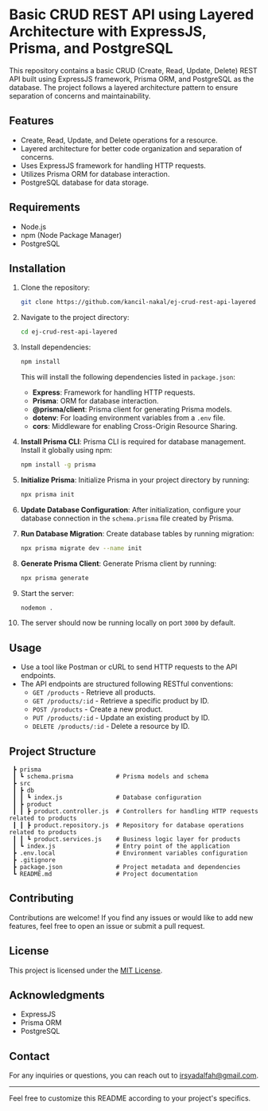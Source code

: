 # Basic CRUD REST API using Layered Architecture with ExpressJS, Prisma, and PostgreSQL

This repository contains a basic CRUD (Create, Read, Update, Delete) REST API built using ExpressJS framework, Prisma ORM, and PostgreSQL as the database. The project follows a layered architecture pattern to ensure separation of concerns and maintainability.

## Features

- Create, Read, Update, and Delete operations for a resource.
- Layered architecture for better code organization and separation of concerns.
- Uses ExpressJS framework for handling HTTP requests.
- Utilizes Prisma ORM for database interaction.
- PostgreSQL database for data storage.

## Requirements

- Node.js
- npm (Node Package Manager)
- PostgreSQL

## Installation

1. Clone the repository:

   ```bash
   git clone https://github.com/kancil-nakal/ej-crud-rest-api-layered
   ```

2. Navigate to the project directory:

   ```bash
   cd ej-crud-rest-api-layered
   ```

3. Install dependencies:

   ```bash
   npm install
   ```

   This will install the following dependencies listed in `package.json`:

   - **Express**: Framework for handling HTTP requests.
   - **Prisma**: ORM for database interaction.
   - **@prisma/client**: Prisma client for generating Prisma models.
   - **dotenv**: For loading environment variables from a `.env` file.
   - **cors**: Middleware for enabling Cross-Origin Resource Sharing.

4. **Install Prisma CLI**: Prisma CLI is required for database management. Install it globally using npm:

   ```bash
   npm install -g prisma
   ```

5. **Initialize Prisma**: Initialize Prisma in your project directory by running:

   ```bash
   npx prisma init
   ```

6. **Update Database Configuration**: After initialization, configure your database connection in the `schema.prisma` file created by Prisma.

7. **Run Database Migration**: Create database tables by running migration:

   ```bash
   npx prisma migrate dev --name init
   ```

8. **Generate Prisma Client**: Generate Prisma client by running:

   ```bash
   npx prisma generate
   ```

9. Start the server:

   ```bash
   nodemon .
   ```

10. The server should now be running locally on port `3000` by default.

## Usage

- Use a tool like Postman or cURL to send HTTP requests to the API endpoints.
- The API endpoints are structured following RESTful conventions:
  - `GET /products` - Retrieve all products.
  - `GET /products/:id` - Retrieve a specific product by ID.
  - `POST /products` - Create a new product.
  - `PUT /products/:id` - Update an existing product by ID.
  - `DELETE /products/:id` - Delete a resource by ID.

## Project Structure

```
 ┣ prisma
 ┃ ┗ schema.prisma            # Prisma models and schema
 ┣ src
 ┃ ┣ db
 ┃ ┃ ┗ index.js               # Database configuration
 ┃ ┣ product
 ┃ ┃ ┣ product.controller.js  # Controllers for handling HTTP requests related to products
 ┃ ┃ ┣ product.repository.js  # Repository for database operations related to products
 ┃ ┃ ┗ product.services.js    # Business logic layer for products
 ┃ ┗ index.js                 # Entry point of the application
 ┣ .env.local                 # Environment variables configuration
 ┣ .gitignore
 ┣ package.json               # Project metadata and dependencies
 ┗ README.md                  # Project documentation

```

## Contributing

Contributions are welcome! If you find any issues or would like to add new features, feel free to open an issue or submit a pull request.

## License

This project is licensed under the [MIT License](LICENSE).

## Acknowledgments

- ExpressJS
- Prisma ORM
- PostgreSQL

## Contact

For any inquiries or questions, you can reach out to [irsyadalfah@gmail.com](mailto:irsyadalfah@gmail.com).

---

Feel free to customize this README according to your project's specifics.
